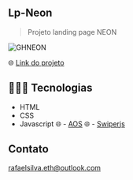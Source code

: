 ## Lp-Neon

> Projeto landing page NEON 

![GHNEON](https://user-images.githubusercontent.com/113713067/208174166-e7f35a4a-fced-4285-afcf-41a0ec619ec8.png)

🌐 [Link do projeto](https://rafaelsilvaeth.github.io/Lp-Neon/)


## 👨🏻‍💻 Tecnologias 

- HTML
- CSS
- Javascript 
🌐 - [AOS](https://michalsnik.github.io/aos/)
🌐 - [Swiperjs](https://swiperjs.com/)


## Contato

rafaelsilva.eth@outlook.com
